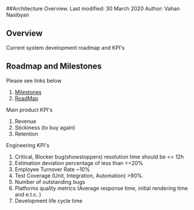 ##Architecture Overview. 
Last modified: 30 March 2020 
Author: Vahan Nasibyan


## Overview
Current system development roadmap and KPI's

## Roadmap and Milestones

Please see links below 
1. [Milestones](https://eu-rm.roadmunk.com/publish/98db0e0e47783554b87df93a4aeda178e56dcb94)
2. [RoadMap](https://eu-rm.roadmunk.com/publish/6dfbd03d15510355130dded17728b754e6082f66)


Main product KPI's
1. Revenue
2. Stickiness (to buy again)
3. Retention 

Engineering KPI's

1. Critical, Blocker bug(showstoppers) resolution time should be <= 12h
2. Estimation deviation percentage of less than <=20%
3. Employee Turnover Rate ~10%
4. Test Coverage (Unit, Integration, Automation) >90%.
5. Number of outstanding bugs 
6. Platforms quality metrics (Average response time, initial rendering time and e.t.c. )
7. Development life cycle time



